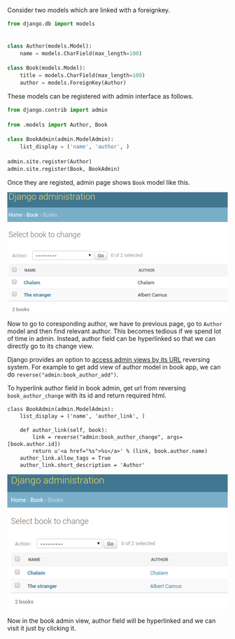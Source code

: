 <!--
.. title: Django Tips & Tricks #8 - Hyperlink Foreignkey Fields In Admin
.. slug: django-tips-tricks-hyperlink-foreignkey-admin
.. date: 2017-11-15 22:22:59 UTC
.. tags: python, django, django-tips-tricks
.. category: tech, programming, python
.. link:
.. description: Django productivity tips. How to hyperlink foreignkey fields in django admin interface for faster access.
.. type: text
-->

Consider two models which are linked with a foreignkey.

```py
from django.db import models


class Author(models.Model):
    name = models.CharField(max_length=100)

class Book(models.Model):
    title = models.CharField(max_length=100)
    author = models.ForeignKey(Author)
```

These models can be registered with admin interface as follows.

```py
from django.contrib import admin

from .models import Author, Book

class BookAdmin(admin.ModelAdmin):
    list_display = ('name', 'author', )

admin.site.register(Author)
admin.site.register(Book, BookAdmin)
```

Once they are registed, admin page shows `Book` model like this.

<p align="center">
<img src="/images/django-tips-tricks-1.png" />
</p>


Now to go to coresponding author, we have to previous page, go to `Author` model and then find relevant author. This becomes tedious if we spend lot of time in admin. Instead, author field can be hyperlinked so that we can directly go to its change view.

Django provides an option to [access admin views by its URL](https://docs.djangoproject.com/en/dev/ref/contrib/admin/#reversing-admin-urls) reversing system. For example to get add view of author model in book app, we can do `reverse("admin:book_author_add")`.

To hyperlink author field in book admin, get url from reversing `book_author_change` with its id and return required html.

```
class BookAdmin(admin.ModelAdmin):
    list_display = ('name', 'author_link', )

    def author_link(self, book):
        link = reverse("admin:book_author_change", args=[book.author.id])
        return u'<a href="%s">%s</a>' % (link, book.author.name)
    author_link.allow_tags = True
    author_link.short_description = 'Author'
```

<p align="center">
<img src="/images/django-tips-tricks-2.png" />
</p>

Now in the book admin view, author field will be hyperlinked and we can visit it just by clicking it.
